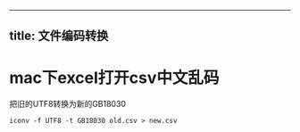 

---
title: 文件编码转换
---

# mac下excel打开csv中文乱码

把旧的UTF8转换为新的GB18030

```
iconv -f UTF8 -t GB18030 old.csv > new.csv
```
